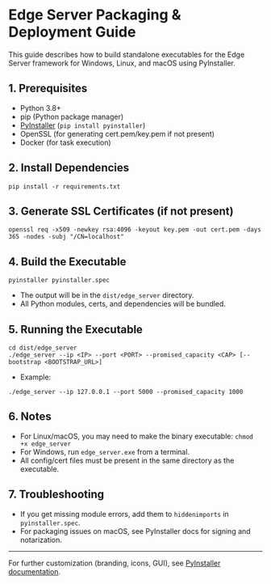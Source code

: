 # Edge Server Packaging & Deployment Guide

This guide describes how to build standalone executables for the Edge Server framework for Windows, Linux, and macOS using PyInstaller.

## 1. Prerequisites
- Python 3.8+
- pip (Python package manager)
- [PyInstaller](https://pyinstaller.org/) (`pip install pyinstaller`)
- OpenSSL (for generating cert.pem/key.pem if not present)
- Docker (for task execution)

## 2. Install Dependencies
```
pip install -r requirements.txt
```

## 3. Generate SSL Certificates (if not present)
```
openssl req -x509 -newkey rsa:4096 -keyout key.pem -out cert.pem -days 365 -nodes -subj "/CN=localhost"
```

## 4. Build the Executable
```
pyinstaller pyinstaller.spec
```
- The output will be in the `dist/edge_server` directory.
- All Python modules, certs, and dependencies will be bundled.

## 5. Running the Executable
```
cd dist/edge_server
./edge_server --ip <IP> --port <PORT> --promised_capacity <CAP> [--bootstrap <BOOTSTRAP_URL>]
```
- Example:
```
./edge_server --ip 127.0.0.1 --port 5000 --promised_capacity 1000
```

## 6. Notes
- For Linux/macOS, you may need to make the binary executable: `chmod +x edge_server`
- For Windows, run `edge_server.exe` from a terminal.
- All config/cert files must be present in the same directory as the executable.

## 7. Troubleshooting
- If you get missing module errors, add them to `hiddenimports` in `pyinstaller.spec`.
- For packaging issues on macOS, see PyInstaller docs for signing and notarization.

---

For further customization (branding, icons, GUI), see [PyInstaller documentation](https://pyinstaller.org/en/stable/).
